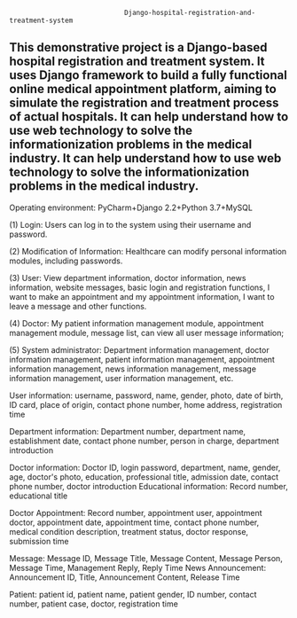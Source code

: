                                  Django-hospital-registration-and-treatment-system
This demonstrative project is a Django-based hospital registration and treatment system. It uses Django framework to build a fully functional online medical appointment platform, 
aiming to simulate the registration and treatment process of actual hospitals. It can help understand how to use web technology to solve the informationization problems in the medical industry. 
It can help understand how to use web technology to solve the informationization problems in the medical industry.
---------------------------------------------------------------------------------------------------------------------------------------------------------------------------------------------------------------------------
Operating environment: PyCharm+Django 2.2+Python 3.7+MySQL

(1) Login: Users can log in to the system using their username and password. 

(2) Modification of Information: Healthcare can modify personal information modules, including passwords. 

(3) User: View department information, doctor information, news information, website messages, basic login and registration functions, I want to make an appointment and my appointment information, I want to leave a message and other functions. 

(4) Doctor: My patient information management module, appointment management module, message list, can view all user message information; 

(5) System administrator: Department information management, doctor information management, patient information management, appointment information management, news information management, message information management, user information management, etc. 

User information: username, password, name, gender, photo, date of birth, ID card, place of origin, contact phone number, home address, registration time

Department information: Department number, department name, establishment date, contact phone number, person in charge, department introduction 

Doctor information: Doctor ID, login password, department, name, gender, age, doctor's photo, education, professional title, admission date, contact phone number, doctor introduction Educational information: Record number, educational title

Doctor Appointment: Record number, appointment user, appointment doctor, appointment date, appointment time, contact phone number, medical condition description, treatment status, doctor response, submission time

Message: Message ID, Message Title, Message Content, Message Person, Message Time, Management Reply, Reply Time News Announcement: Announcement ID, Title, Announcement Content, Release Time

Patient: patient id, patient name, patient gender, ID number, contact number, patient case, doctor, registration time
